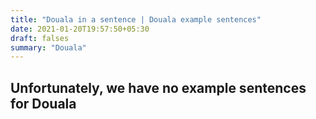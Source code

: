 ```yaml
---
title: "Douala in a sentence | Douala example sentences"
date: 2021-01-20T19:57:50+05:30
draft: falses
summary: "Douala"
---
```

## Unfortunately, we have no example sentences for Douala                 
